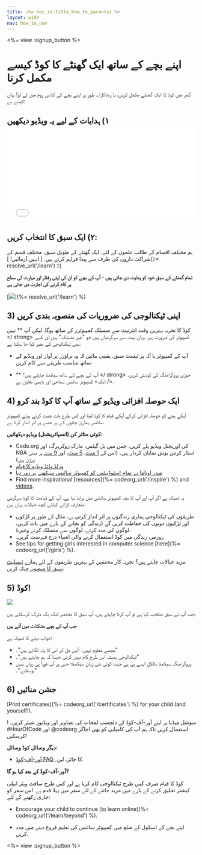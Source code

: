 ```yaml
---
title: <%= hoc_s(:title_how_to_parents) %>
layout: wide
nav: how_to_nav
---
```

<%= view :signup_button %>

# اپنے بچے کے ساتھ ایک گھنٹے کا کوڈ کیسے مکمل کرنا

گھر میں کوڈ کا ایک گھنٹے مکمل کریں، یا رضاکارانہ طور پر اپنے بچے کی کلاس روم میں لے لو! یہاں کیسے ہے:

## ١) ہدایات کے لیے یہ ویڈیو دیکھیں <iframe width="500" height="255" src="//www.youtube.com/embed/SrnvvWDm73k" frameborder="0" allowfullscreen mark="crwd-mark"></iframe> 

## ٢) ایک سبق کا انتخاب کریں:

ہم مختلف اقسام کے طالب علموں کے لئے، ایک گھنٹے کے طویل سبق، مختلف قسم کے شراکت داروں کی طرف سے پیدا فراہم کرتے ہیں. [ انہیں آزمائیں! ](٪= resolve_url('/learn') ٪)

**تمام گھنٹے کے سبق خود کو ہدایت دی جاتی ہیں - آپ کے بچے کو ان کی اپنی رفتار اور مہارت کی سطح پر کام کرنے کی اجازت دی جاتی ہے**

[![](/images/fit-700/tutorials.png)](%= resolve_url('/learn') %)

## 3) اپنی ٹیکنالوجی کی ضروریات کی منصوبہ بندی کریں

کوڈ کا تجربہ بہترین وقت انٹرنیٹ سے منسلک کمپیوٹرز کے ساتھ ہوگا. لیکن آپ ** نہیں </ strong> کمپیوٹر کی ضرورت ہے. وہاں بہت سے سرگرمیاں ہیں جو "غیر منسلک" ہیں اور کسی بھی ٹیکنالوجی کے بغیر کیا جا سکتا ہے.</p> 

- آپ کے کمپیوٹر یا آلہ پر ٹیسٹ سبق. یقینی بنائیں کہ وہ براؤزر پر آواز اور ویڈیو کے ساتھ مناسب طریقے سے کام کریں.
- ** آپ کے بچے کے ساتھ سیکھنا چاہتے ہیں؟ </ strong>  جوڑی پروگرامنگ کی کوشش کریں. </ ایک> کمپیوٹر سائنس سماجی اور باہمی تعاون ہے.</li> </ul> 
    
    ## 4) ایک حوصلہ افزائی ویڈیو کے ساتھ آپ کا کوڈ بند کرو
    
    آپکے بچے کو حوصلہ افزائی کرکے آپکے قیام کا کوڈ لینا اور کس طرح بات چیت کرتے ہوئے کمپیوٹر سائنس ہماری جانوں کے ہر حصے پر اثر انداز کرتا ہے.
    
    **کوئی متاثر کن (انسپائریشنل) ویڈیو دیکھائیں:**
    
    - Code.org کی اوریجنل ویڈیو پلے کریں، جس میں بل گیٹس، مارک زوکربرگ، اور NBA اسٹار کرس بوش نمایاں کردار ہیں۔ (اس کے [ 1 منٹ](https://www.youtube.com/watch?v=qYZF6oIZtfc)، [ 5 منٹ](https://www.youtube.com/watch?v=nKIu9yen5nc)، اور [ 9 منٹ](https://www.youtube.com/watch?v=dU1xS07N-FA) پر مبنی ورژن ہیں)
    - [ ورلڈ وائڈ ویڈیو کا قیام ](https://www.youtube.com/watch؟v=KsOIlDT145A)
    - [صدر اوباما نے تمام اسٹوڈینٹس کو کمپیوٹر سائنس سیکھنے پر زور دیا](https://www.youtube.com/watch?v=6XvmhE1J9PY)
    - Find more inspirational [resources](%= codeorg_url('/inspire') %) and [videos](https://www.youtube.com/playlist?list=PLzdnOPI1iJNfpD8i4Sx7U0y2MccnrNZuP).
    
    یہ ٹھیک ہے اگر آپ اور آپ کا بچہ کمپیوٹر سائنس میں برانڈ نیا ہے. آپ کے قیامت کا کوڈ سرگرمی متعارف کرانے کیلئے کچھ خیالات یہاں ہیں:
    
    - طریقوں کی ٹیکنالوجی ہماری زندگیوں پر اثر انداز کرتی ہے، مثال کے طور پر لڑکوں اور لڑکیوں دونوں کی حفاظت کریں گے (زندگی کو بچانے کے بارے میں بات کریں، لوگوں کی مدد کرنے، لوگوں سے منسلک کرنے وغیرہ).
    - روزمرہ زندگی میں کوڈ استعمال کرنے والی اشیاء درج فہرست کریں۔
    - See tips for getting girls interested in computer science [here](%= codeorg_url('/girls') %).
    
    مزید خیالات چاہتے ہیں؟ تجربہ کار محققین کے بہترین طریقوں کے لئے ہمارے [ ٹیمپلیٹ سبق کا منصوبہ ](/files/AfterschoolEducatorLessonPlanOutline.docx) چیک کریں.
    
    ## 5) کوڈ!
    
    <img src="/images/fit-700/tutorial-short-link.png" />
    
    جب آپ نے سبق منتخب کیا ہے تو آپ کرنا چاہتے ہیں، آپ سبق کا مختصر لنک بک مارک کرسکتے ہیں.
    
    **جب آپ کے بچے مشکلات میں آتے ہیں**
    
    جواب دینے کا ٹھیک ہے:
    
    - مجھے معلوم نہیں۔ آئیں مل کر اس کا پتہ لگاتے ہیں"۔"
    - ٹیکنالوجی ہمیشہ اس طرح کام نہیں کرتی جیسا کہ ہم چاہتے ہیں"۔"
    - پروگرامنگ سیکھنا بالکل ایسے ہی ہے جیسا کوئی نئی زبان سیکھنا؛ جس پر آپ فوراً ہی رواں نہیں ہوسکتے"۔"
    
    ## 6) جشن منائیں
    
    [Print certificates](%= codeorg_url('/certificates') %) for your child (and yourself!).
    
    ! سوشل میڈیا پر اپنے آور-آف-کوڈ کے دلچسپ لمحات کی تصاویر اور ویڈیوز شیئر کریں۔ #HourOfCode اور @codeorg استعمال کریں تاکہ ہم آپ کی کامیابی کو بھی اجاگر کرسکیں!
    
    **دیگر وسائل کوڈ وسائل:**
    
    - [آور-آف-کوڈ FAQ ](https://support.code.org/hc/en-us/categories/200147083-Hour-of-Code)کا جائزہ لیں۔.
    
    **آور-آف-کوڈ کے بعد کیا ہو گا?**
    
    کوڈ کا قیام صرف کس طرح ٹیکنالوجی کام کرتا ہے اور کس طرح سافٹ ویئر ایپلی کیشنز تخلیق کرنے کے بارے میں مزید جاننے کے لئے سفر میں پہلا قدم ہے. اس سفر کو جاری رکھنے کے لئے:
    
    - Encourage your child to continue [to learn online](%= codeorg_url('/learn/beyond') %).
    - اپنے بچے کے اسکول کے ضلع میں کمپیوٹر سائنس کی تعلیم  فروغ دینے میں مدد کریں.</li> </ul> 
        
        <%= view :signup_button %>